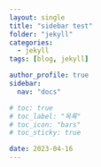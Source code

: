```yaml
---
layout: single
title: "sidebar test"
folder: "jekyll"
categories:
  - jekyll
tags: [blog, jekyll]

author_profile: true
sidebar:
  nav: "docs"

# toc: true
# toc_label: "목록"
# toc_icon: "bars"
# toc_sticky: true

date: 2023-04-16
---
```


